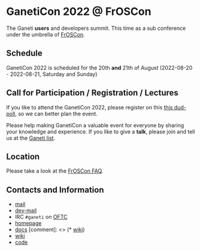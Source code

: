 # GanetiCon 2022 @ FrOSCon
The Ganeti **users** and developers summit. This time as a sub conference under the umbrella of [FrOSCon](https://www.froscon.org/).

## Schedule
GanetiCon 2022 is scheduled for the 20th **and** 21th of August (2022-08-20 - 2022-08-21, Saturday and Sunday)

## Call for Participation / Registration / Lectures
If you like to attend the GanetiCon 2022, please register on this [this dud-poll](https://dud-poll.inf.tu-dresden.de/ganeticon/), so we can better plan the event.

Please help making GanetiCon a valuable event for everyone by sharing your knowledge and experience. If you like to give a **talk**, please join and tell us at the [Ganeti list](https://groups.google.com/g/ganeti).

## Location
Please take a look at the [FrOSCon FAQ](https://www.froscon.org/en/faq/).

## Contacts and Information
* [mail](https://groups.google.com/forum/\#!forum/ganeti)
* [dev-mail](https://groups.google.com/forum/\#!forum/ganeti-devel)
* IRC `#ganeti` on [OFTC](https://www.oftc.net/)
* [homepage](https://ganeti.org/)
* [docs](https://docs.ganeti.org)
[comment]: <> (* [wiki](https://ganeti.googlesource.com/wiki/+/master))
* [wiki](https://github.com/ganeti/ganeti/wiki)
* [code](https://github.com/ganeti/ganeti)

